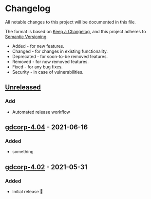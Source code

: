 # Changelog

All notable changes to this project will be documented in this file.

The format is based on [Keep a Changelog](https://keepachangelog.com/en/1.0.0/),
and this project adheres to [Semantic Versioning](https://semver.org/spec/v2.0.0.html).

- Added - for new features.
- Changed - for changes in existing functionality.
- Deprecated - for soon-to-be removed features.
- Removed - for now removed features.
- Fixed - for any bug fixes.
- Security - in case of vulnerabilities.

## [Unreleased]

### Add

-   Automated release workflow

## [gdcorp-4.04] - 2021-06-16

### Added

- something

## [gdcorp-4.02] - 2021-05-31

### Added

- Initial release :tada:

[Unreleased]: https://github.com/gdcorp-action-public-forks/super-linter/compare/gdcorp-4.04...HEAD

[gdcorp-4.04]: https://github.com/gdcorp-action-public-forks/super-linter/compare/gdcorp-4.02...gdcorp-4.04

[gdcorp-4.02]: https://github.com/gdcorp-action-public-forks/super-linter/releases/tag/gdcorp-4.02
